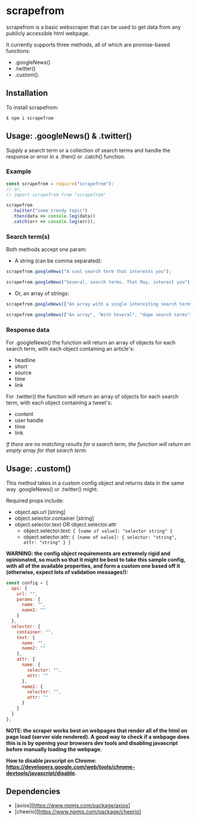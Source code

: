 # scrapefrom

scrapefrom is a basic webscraper that can be used to get data from any publicly accessible html webpage.

It currently supports three methods, all of which are promise-based functions:

- .googleNews()
- .twitter()
- .custom().

## Installation

To install scrapefrom:

```
$ npm i scrapefrom
```

## Usage: .googleNews() & .twitter()

Supply a search term or a collection of search terms and handle the response or error in a .then() or .catch() function.

### Example

```javascript
const scrapefrom = require("scrapefrom");
// or,
// import scrapefrom from "scrapefrom"

scrapefrom
  .twitter("some trendy topic")
  .then(data => console.log(data))
  .catch(err => console.log(err));
```

### Search term(s)

Both methods accept one param:

- A string (can be comma separated):

```javascript
scrapefrom.googleNews("A cool search term that interests you");
```

```javascript
scrapefrom.googleNews("Several, search terms, That May, interest you");
```

- Or, an array of strings:

```javascript
scrapefrom.googleNews(["An array with a single interesting search term"]);
```

```javascript
scrapefrom.googleNews(["An array", "With Several", "dope search terms"]);
```

### Response data

For .googleNews() the function will return an array of objects for each search term, with each object containing an article's:

- headline
- short
- source
- time
- link

For .twitter() the function will return an array of objects for each search term, with each object containing a tweet's:

- content
- user handle
- time
- link

_If there are no matching results for a search term, the function will return an empty array for that search term._

## Usage: .custom()

This method takes in a custom config object and returns data in the same way .googleNews() or .twitter() might.

Required props include:

- object.api.url [string]
- object.selector.container [string]
- object.selector.text OR object.selector.attr
  - object.selector.text: `{ [name of value]: "selector string" }`
  - object.selector.attr: `{ [name of value]: { selector: "string", attr: "string" } }`

**WARNING: the config object requirements are extremely rigid and opinionated, so much so that it might be best to take this sample config, with all of the available properties, and form a custom one based off it (otherwise, expect lots of validation messages!):**

```javascript
const config = {
  api: {
    url: "",
    params: {
      name: "",
      name2: ""
    }
  },
  selector: {
    container: "",
    text: {
      name: "",
      name2: ""
    },
    attr: {
      name: {
        selector: "",
        attr: ""
      },
      name2: {
        selector: "",
        attr: ""
      }
    }
  }
};
```

**NOTE: the scraper works best on webpages that render all of the html on page load (server side rendered). A good way to check if a webpage does this is is by opening your browsers dev tools and disabling javascript before manually loading the webpage.**

**How to disable javscript on Chrome: https://developers.google.com/web/tools/chrome-devtools/javascript/disable.**

## Dependencies

- [axios][https://www.npmjs.com/package/axios]
- [cheerio][https://www.npmjs.com/package/cheerio]
